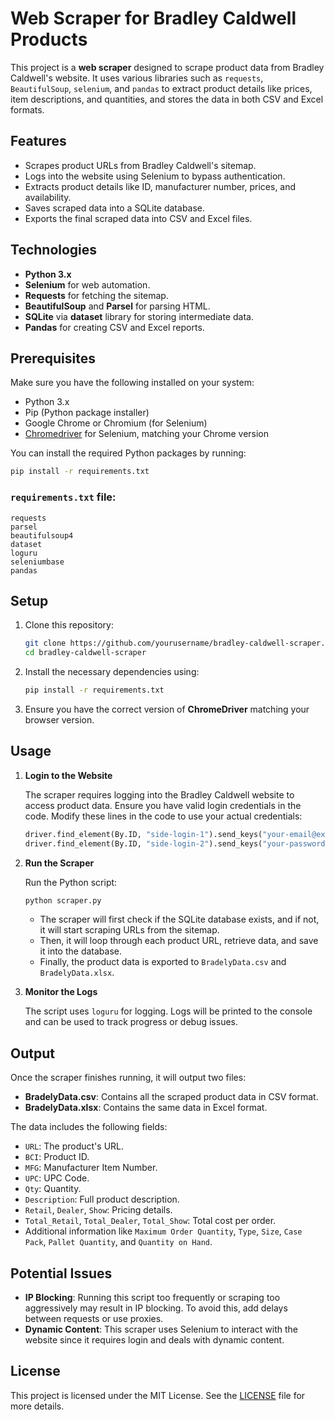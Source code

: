 
# Web Scraper for Bradley Caldwell Products

This project is a **web scraper** designed to scrape product data from Bradley Caldwell's website. It uses various libraries such as `requests`, `BeautifulSoup`, `selenium`, and `pandas` to extract product details like prices, item descriptions, and quantities, and stores the data in both CSV and Excel formats.

## Features

- Scrapes product URLs from Bradley Caldwell's sitemap.
- Logs into the website using Selenium to bypass authentication.
- Extracts product details like ID, manufacturer number, prices, and availability.
- Saves scraped data into a SQLite database.
- Exports the final scraped data into CSV and Excel files.

## Technologies

- **Python 3.x**
- **Selenium** for web automation.
- **Requests** for fetching the sitemap.
- **BeautifulSoup** and **Parsel** for parsing HTML.
- **SQLite** via **dataset** library for storing intermediate data.
- **Pandas** for creating CSV and Excel reports.

## Prerequisites

Make sure you have the following installed on your system:

- Python 3.x
- Pip (Python package installer)
- Google Chrome or Chromium (for Selenium)
- [Chromedriver](https://sites.google.com/a/chromium.org/chromedriver/downloads) for Selenium, matching your Chrome version

You can install the required Python packages by running:

```bash
pip install -r requirements.txt
```

### `requirements.txt` file:
```
requests
parsel
beautifulsoup4
dataset
loguru
seleniumbase
pandas
```

## Setup

1. Clone this repository:

   ```bash
   git clone https://github.com/yourusername/bradley-caldwell-scraper.git
   cd bradley-caldwell-scraper
   ```

2. Install the necessary dependencies using:

   ```bash
   pip install -r requirements.txt
   ```

3. Ensure you have the correct version of **ChromeDriver** matching your browser version.

## Usage

1. **Login to the Website**

   The scraper requires logging into the Bradley Caldwell website to access product data. Ensure you have valid login credentials in the code. Modify these lines in the code to use your actual credentials:

   ```python
   driver.find_element(By.ID, "side-login-1").send_keys("your-email@example.com")
   driver.find_element(By.ID, "side-login-2").send_keys("your-password")
   ```

2. **Run the Scraper**

   Run the Python script:

   ```bash
   python scraper.py
   ```

   - The scraper will first check if the SQLite database exists, and if not, it will start scraping URLs from the sitemap.
   - Then, it will loop through each product URL, retrieve data, and save it into the database.
   - Finally, the product data is exported to `BradelyData.csv` and `BradelyData.xlsx`.

3. **Monitor the Logs**

   The script uses `loguru` for logging. Logs will be printed to the console and can be used to track progress or debug issues.

## Output

Once the scraper finishes running, it will output two files:

- **BradelyData.csv**: Contains all the scraped product data in CSV format.
- **BradelyData.xlsx**: Contains the same data in Excel format.

The data includes the following fields:

- `URL`: The product's URL.
- `BCI`: Product ID.
- `MFG`: Manufacturer Item Number.
- `UPC`: UPC Code.
- `Qty`: Quantity.
- `Description`: Full product description.
- `Retail`, `Dealer`, `Show`: Pricing details.
- `Total_Retail`, `Total_Dealer`, `Total_Show`: Total cost per order.
- Additional information like `Maximum Order Quantity`, `Type`, `Size`, `Case Pack`, `Pallet Quantity`, and `Quantity on Hand`.

## Potential Issues

- **IP Blocking**: Running this script too frequently or scraping too aggressively may result in IP blocking. To avoid this, add delays between requests or use proxies.
- **Dynamic Content**: This scraper uses Selenium to interact with the website since it requires login and deals with dynamic content.

## License

This project is licensed under the MIT License. See the [LICENSE](LICENSE) file for more details.
